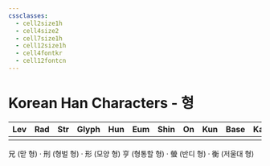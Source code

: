 ```yaml
---
cssclasses:
  - cell2size1h
  - cell4size2
  - cell7size1h
  - cell12size1h
  - cell4fontkr
  - cell12fontcn
---
```


# Korean Han Characters - 형

| Lev | Rad | Str | Glyph | Hun | Eum | Shin | On  | Kun | Base | Kana | Simp | Man | Can | Viet |
| :-: | :-: | :-: | :---: | :-: | :-: | :--: | :-: | :-: | :--: | :--: | :--: | :-: | :-: | :--: |
|     |     |     |       |     |     |      |     |     |      |      |      |     |     |      |
兄 (맏 형) · 刑 (형벌 형) · 形 (모양 형)
亨 (형통할 형) · 螢 (반디 형) · 衡 (저울대 형)